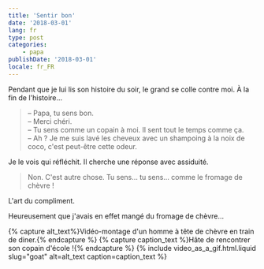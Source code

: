 ```yaml
---
title: 'Sentir bon'
date: '2018-03-01'
lang: fr
type: post
categories:
    - papa
publishDate: '2018-03-01'
locale: fr_FR
---
```


Pendant que je lui lis son histoire du soir, le grand se colle contre moi. À la fin de l'histoire…

<!-- more -->

> – Papa, tu sens bon.  
> – Merci chéri.  
> – ‎Tu sens comme un copain à moi. Il sent tout le temps comme ça.  
> – ‎Ah ? Je me suis lavé les cheveux avec un shampoing à la noix de coco, c'est peut-être cette odeur.

Je le vois qui réfléchit. Il cherche une réponse avec assiduité.

> ‎Non. C'est autre chose. Tu sens… tu sens… comme le fromage de chèvre !

L'art du compliment.

Heureusement que j'avais en effet mangé du fromage de chèvre…

{% capture alt_text%}Vidéo-montage d'un homme à tête de chèvre en train de diner.{% endcapture %}
{% capture caption_text %}Hâte de rencontrer son copain d'école !{% endcapture %}
{% include video_as_a_gif.html.liquid
    slug="goat"
    alt=alt_text
    caption=caption_text
%}
